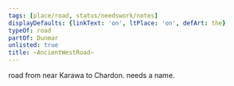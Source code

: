 ```yaml
---
tags: [place/road, status/needswork/notes]
displayDefaults: {linkText: 'on', ltPlace: 'on', defArt: the}
typeOf: road
partOf: Dunmar
unlisted: true
title: ~AncientWestRoad~
---
```



road from near Karawa to Chardon. needs a name.

